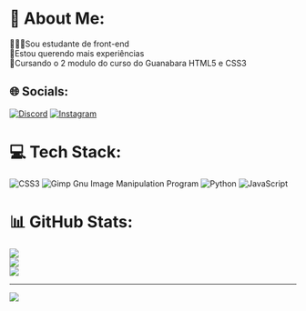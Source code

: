 # 💫 About Me:
👨🏼‍💻Sou estudante de front-end<br>👀Estou querendo mais experiências<br>📝Cursando o 2 modulo do curso do Guanabara HTML5 e CSS3 


## 🌐 Socials:
[![Discord](https://img.shields.io/badge/Discord-%237289DA.svg?logo=discord&logoColor=white)](https://discord.gg/dev.fox) [![Instagram](https://img.shields.io/badge/Instagram-%23E4405F.svg?logo=Instagram&logoColor=white)](https://instagram.com/__foxzin__) 

# 💻 Tech Stack:
![CSS3](https://img.shields.io/badge/css3-%231572B6.svg?style=plastic&logo=css3&logoColor=white) ![Gimp Gnu Image Manipulation Program](https://img.shields.io/badge/Gimp-657D8B?style=plastic&logo=gimp&logoColor=FFFFFF) ![Python](https://img.shields.io/badge/python-3670A0?style=plastic&logo=python&logoColor=ffdd54) ![JavaScript](https://img.shields.io/badge/javascript-%23323330.svg?style=plastic&logo=javascript&logoColor=%23F7DF1E)
# 📊 GitHub Stats:
![](https://github-readme-stats.vercel.app/api?username=foxSalomaoo&theme=dark&hide_border=false&include_all_commits=true&count_private=false)<br/>
![](https://github-readme-streak-stats.herokuapp.com/?user=foxSalomaoo&theme=dark&hide_border=false)<br/>
![](https://github-readme-stats.vercel.app/api/top-langs/?username=foxSalomaoo&theme=dark&hide_border=false&include_all_commits=true&count_private=false&layout=compact)

---
[![](https://visitcount.itsvg.in/api?id=foxSalomaoo&icon=0&color=0)](https://visitcount.itsvg.in)

<!-- Proudly created with GPRM ( https://gprm.itsvg.in ) -->